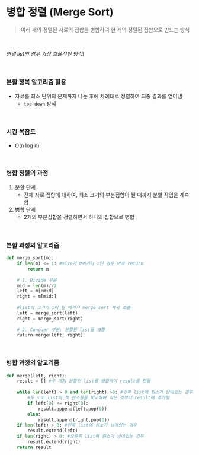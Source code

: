 # 병합 정렬 (Merge Sort)

> 여러 개의 정렬된 자료의 집합을 병합하여 한 개의 정렬된 집합으로 만드는 방식

<br>

*연결 list의 경우 가장 효율적인 방식!*

<br>

### 분할 정복 알고리즘 활용

- 자료를 최소 단위의 문제까지 나눈 후에 차례대로 정렬하여 최종 결과를 얻어냄
  - `top-down` 방식

<br>

### 시간 복잡도

- O(n log n)

<br>

### 병합 정렬의 과정

1. 분할 단계
   - 전체 자료 집합에 대하여, 최소 크기의 부분집합이 될 때까지 분할 작업을 계속함
2. 병합 단계
   - 2개의 부분집합을 정렬하면서 하나의 집합으로 병합

<br>

### 분할 과정의 알고리즘

```python
def merge_sort(m):
    if len(m) <= 1: #size가 0이거나 1인 경우 바로 return
        return m
    
    # 1. Divide 부분
    mid = len(m)//2
    left = m[:mid]
    right = m[mid:]
    
    #list의 크기가 1이 될 때까지 merge_sort 재귀 호출
    left = merge_sort(left)
    right = merge_sort(right)
    
    # 2. Conquer 부분: 분할된 list들 병합
    ruturn merge(left, right)
```

<br>

### 병합 과정의 알고리즘

```python
def merge(left, right):
    result = [] #두 개의 분할된 list를 병합하여 result를 만듦
    
    while len(left) > 0 and len(right) >0: #양쪽 list에 원소가 남아있는 경우
        #두 sub list의 첫 원소들을 비교하여 작은 것부터 result에 추가함
        if left[0] <= right[0]:
            result.append(left.pop(0))
        else:
            result.append(right.pop(0))
    if len(left) > 0: #왼쪽 list에 원소가 남아있는 경우
        result.extend(left)
    if len(right) > 0: #오른쪽 list에 원소가 남아있는 경우
        result.extend(right)
    return result
```